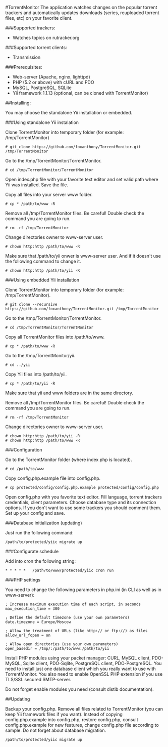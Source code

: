 #TorrentMonitor
The application watches changes on the popular torrent trackers and automatically updates downloads (series, reuploaded torrent files, etc) on your favorite client.

###Supported trackers:

* Watches topics on rutracker.org

###Supported torrent clients:
* Transmission

###Prerequisites:

* Web-server (Apache, nginx, lighttpd)
* PHP (5.2 or above) with cURL and PDO
* MySQL, PostgreSQL, SQLite
* Yii framework 1.1.13 (optional, can be cloned with TorrentMonitor)

##Installing:

You may choose the standalone Yii installation or embedded.

###Using standalone Yii instalation

Clone TorrentMonitor into temporary folder (for example: /tmp/TorrentMonitor)

```
# git clone https://github.com/foxanthony/TorrentMonitor.git /tmp/TorrentMonitor

```

Go to the /tmp/TorrentMonitor/TorrentMonitor.

```
# cd /tmp/TorrentMonitor/TorrentMonitor
```

Open index.php file with your favorite text editor and set valid path where Yii was installed.
Save the file.

Copy all files into your server www folder.

```
# cp * /path/to/www -R
```

Remove all /tmp/TorrentMonitor files. Be careful! Double check the command you are going to run.

```
# rm -rf /tmp/TorrentMonitor
```

Change directories owner to www-server user.

```
# chown http:http /path/to/www -R
```

Make sure that /path/to/yii onwer is www-server user. And if it doesn't use the following command to 
change it.

```
# chown http:http /path/to/yii -R
```

###Using embedded Yii installation

Clone TorrentMonitor into temporary folder (for example: /tmp/TorrentMonitor).

```
# git clone --recursive https://github.com/foxanthony/TorrentMonitor.git /tmp/TorrentMonitor
```

Go to the /tmp/TorrentMonitor/TorrentMonitor.

```
# cd /tmp/TorrentMonitor/TorrentMonitor
```

Copy all TorrentMonitor files into /path/to/www.

```
# cp * /path/to/www -R
```

Go to the /tmp/TorrentMonitor/yii.

```
# cd ../yii
```

Copy Yii files into /path/to/yii.

```
# cp * /path/to/yii -R
```

Make sure that yii and www folders are in the same directory.

Remove all /tmp/TorrentMonitor files. Be careful! Double check the command you are going to run.

```
# rm -rf /tmp/TorrentMonitor
```

Change directories owner to www-server user.

```
# chown http:http /path/to/yii -R
# chown http:http /path/to/www -R
```

###Configuration

Go to the TorrentMonitor folder (where index.php is located).

```
# cd /path/to/www
```

Copy config.php.example file into config.php.

```
# cp protected/config/config.php.example protected/config/config.php
```

Open config.php with you favorite text editor. Fill language, torrent trackers credentials, client parameters.
Choose database type and its connection options. If you don't want to use some trackers you should comment them.
Set up your config and save.

###Database initialization (updating)

Just run the following command:

```
/path/to/protected/yiic migrate up
```

###Configurate schedule

Add into cron the following string:

```
* * * * *	/path/to/www/protected/yiic cron run
```

###PHP settings

You need to change the following parameters in php.ini (in CLI as well as in www-server):

```
; Increase maximum execution time of each script, in seconds
max_execution_time = 300

; Define the default timezone (use your own parameters)
date.timezone = Europe/Moscow

; Allow the treatment of URLs (like http:// or ftp://) as files
allow_url_fopen = on

; Allow open directories (use your own parameters)
open_basedir = /tmp/:/path/to/www:/path/to/yii
```

Install PHP modules using your packet manager: CURL, MySQL client, PDO-MySQL, Sqlite client, PDO-Sqlite, PostgreSQL client, PDO-PostgreSQL.
You need to install just one database client which you really want to use with TorrentMonitor. You also need to enable OpenSSL PHP extension if
you use TLS/SSL secured SMTP-server.

Do not forget enable modules you need (consult distib documentation).

##Updating

Backup your config.php. Remove all files related to TorrentMonitor (you can keep Yii framework files if you want).
Instead of copying config.php.example into config.php, restore config.php, consult config.php.example for new features, change
config.php file according to sample. Do not forget about database migration.

```
/path/to/protected/yiic migrate up
```